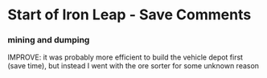 # Start of Iron Leap - Save Comments

### mining and dumping
IMPROVE: it was probably more efficient to build the vehicle depot first (save time), but instead I went with the ore sorter for some unknown reason
